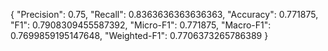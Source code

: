 {
    "Precision": 0.75,
    "Recall": 0.8363636363636363,
    "Accuracy": 0.771875,
    "F1": 0.7908309455587392,
    "Micro-F1": 0.771875,
    "Macro-F1": 0.7699859195147648,
    "Weighted-F1": 0.7706373265786389
}
